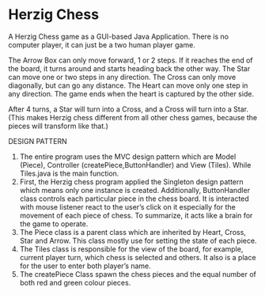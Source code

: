 # Herzig Chess
A Herzig Chess game as a GUI-based Java Application. There is no computer player, it can just be a two human player game.

The Arrow Box can only move forward, 1 or 2 steps. If it reaches the end of the board, it turns around and starts heading back the other way. 
The Star can move one or two steps in any direction. 
The Cross can only move diagonally, but can go any distance. 
The Heart can move only one step in any direction. The game ends when the heart is captured by the other side. 

After 4 turns, a Star will turn into a Cross, and a Cross will turn into a Star. (This makes Herzig chess different from all other chess games, because the pieces will transform like that.) 

DESIGN PATTERN 
 
1. The entire program uses the MVC design pattern which are Model (Piece), Controller (createPiece,ButtonHandler) and View (Tiles). While Tiles.java is the main function.  
2. First, the Herzig chess program applied the Singleton design pattern which means only one instance is created. Additionally, ButtonHandler class controls each particular piece in the chess board. It is interacted with mouse listener react to the user’s click on it especially for the movement of each piece of chess. To summarize, it acts like a brain for the game to operate. 
3. The Piece class is a parent class which are inherited by Heart, Cross, Star and Arrow. This class mostly use for setting the state of each piece.  
4. The Tiles class is responsible for the view of the board, for example, current player turn, which chess is selected and others. It also is a place for the user to enter both player’s name. 
5. The createPiece Class spawn the chess pieces and the equal number of both red and green colour pieces. 
 
 

